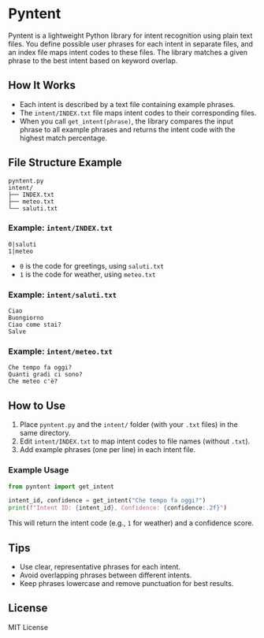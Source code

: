 # Pyntent

Pyntent is a lightweight Python library for intent recognition using plain text files. You define possible user phrases for each intent in separate files, and an index file maps intent codes to these files. The library matches a given phrase to the best intent based on keyword overlap.

## How It Works

- Each intent is described by a text file containing example phrases.
- The `intent/INDEX.txt` file maps intent codes to their corresponding files.
- When you call `get_intent(phrase)`, the library compares the input phrase to all example phrases and returns the intent code with the highest match percentage.

## File Structure Example

```
pyntent.py
intent/
├── INDEX.txt
├── meteo.txt
└── saluti.txt
```

### Example: `intent/INDEX.txt`

```
0|saluti
1|meteo
```

- `0` is the code for greetings, using `saluti.txt`
- `1` is the code for weather, using `meteo.txt`

### Example: `intent/saluti.txt`

```
Ciao
Buongiorno
Ciao come stai?
Salve
```

### Example: `intent/meteo.txt`

```
Che tempo fa oggi?
Quanti gradi ci sono?
Che meteo c'è?
```

## How to Use

1. Place `pyntent.py` and the `intent/` folder (with your `.txt` files) in the same directory.
2. Edit `intent/INDEX.txt` to map intent codes to file names (without `.txt`).
3. Add example phrases (one per line) in each intent file.

### Example Usage

```python
from pyntent import get_intent

intent_id, confidence = get_intent("Che tempo fa oggi?")
print(f"Intent ID: {intent_id}, Confidence: {confidence:.2f}")
```

This will return the intent code (e.g., `1` for weather) and a confidence score.

## Tips

- Use clear, representative phrases for each intent.
- Avoid overlapping phrases between different intents.
- Keep phrases lowercase and remove punctuation for best results.

## License

MIT License
